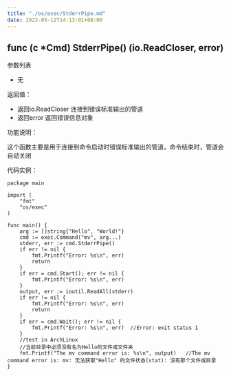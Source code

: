 ```yaml
---
title: "./os/exec/StderrPipe.md"
date: 2022-05-12T14:13:01+08:00
---
```

## func (c *Cmd) StderrPipe() (io.ReadCloser, error)

参数列表

- 无

返回值：

- 返回io.ReadCloser 连接到错误标准输出的管道
- 返回error 返回错误信息对象

功能说明：

这个函数主要是用于连接到命令启动时错误标准输出的管道，命令结束时，管道会自动关闭

代码实例：

    package main

    import (
        "fmt"
        "os/exec"
    )

    func main() {
        arg := []string{"Hello", "World!"}
        cmd := exec.Command("mv", arg...)
        stderr, err := cmd.StderrPipe()
        if err != nil {
            fmt.Printf("Error: %s\n", err)
            return
        }
        if err = cmd.Start(); err != nil {
            fmt.Printf("Error: %s\n", err)
        }
        output, err := ioutil.ReadAll(stderr)
        if err != nil {
            fmt.Printf("Error: %s\n", err)
            return
        }
        if err = cmd.Wait(); err != nil {
            fmt.Printf("Error: %s\n", err)  //Error: exit status 1
        }
        //test in ArchLinux
        //当前目录中必须没有名为Hello的文件或文件夹
        fmt.Printf("The mv command error is: %s\n", output)   //The mv command error is: mv: 无法获取"Hello" 的文件状态(stat): 没有那个文件或目录
    }

